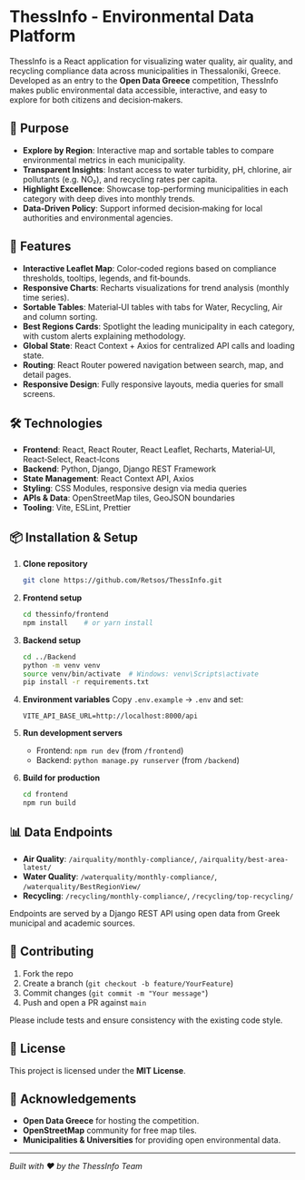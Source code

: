 # ThessInfo - Environmental Data Platform

ThessInfo is a React application for visualizing water quality, air quality, and recycling compliance data across municipalities in Thessaloniki, Greece. Developed as an entry to the **Open Data Greece** competition, ThessInfo makes public environmental data accessible, interactive, and easy to explore for both citizens and decision‑makers.

## 📌 Purpose

* **Explore by Region**: Interactive map and sortable tables to compare environmental metrics in each municipality.
* **Transparent Insights**: Instant access to water turbidity, pH, chlorine, air pollutants (e.g. NO₂), and recycling rates per capita.
* **Highlight Excellence**: Showcase top-performing municipalities in each category with deep dives into monthly trends.
* **Data‑Driven Policy**: Support informed decision‑making for local authorities and environmental agencies.

## 🚀 Features

* **Interactive Leaflet Map**: Color‑coded regions based on compliance thresholds, tooltips, legends, and fit‑bounds.
* **Responsive Charts**: Recharts visualizations for trend analysis (monthly time series).
* **Sortable Tables**: Material‑UI tables with tabs for Water, Recycling, Air and column sorting.
* **Best Regions Cards**: Spotlight the leading municipality in each category, with custom alerts explaining methodology.
* **Global State**: React Context + Axios for centralized API calls and loading state.
* **Routing**: React Router powered navigation between search, map, and detail pages.
* **Responsive Design**: Fully responsive layouts, media queries for small screens.

## 🛠️ Technologies

* **Frontend**: React, React Router, React Leaflet, Recharts, Material‑UI, React‑Select, React‑Icons
* **Backend**: Python, Django, Django REST Framework
* **State Management**: React Context API, Axios
* **Styling**: CSS Modules, responsive design via media queries
* **APIs & Data**: OpenStreetMap tiles, GeoJSON boundaries
* **Tooling**: Vite, ESLint, Prettier

## 📦 Installation & Setup

1. **Clone repository**

   ```bash
   git clone https://github.com/Retsos/ThessInfo.git
   ```

2. **Frontend setup**

   ```bash
   cd thessinfo/frontend
   npm install    # or yarn install
   ```

3. **Backend setup**

   ```bash
   cd ../Backend
   python -m venv venv
   source venv/bin/activate  # Windows: venv\Scripts\activate
   pip install -r requirements.txt
   ```

4. **Environment variables**
   Copy `.env.example` → `.env` and set:

   ```dotenv
   VITE_API_BASE_URL=http://localhost:8000/api
   ```

5. **Run development servers**

   * Frontend: `npm run dev` (from `/frontend`)
   * Backend: `python manage.py runserver` (from `/backend`)

6. **Build for production**

   ```bash
   cd frontend
   npm run build
   ```

## 📊 Data Endpoints

* **Air Quality**:  `/airquality/monthly-compliance/`, `/airquality/best-area-latest/`
* **Water Quality**: `/waterquality/monthly-compliance/`, `/waterquality/BestRegionView/`
* **Recycling**: `/recycling/monthly-compliance/`, `/recycling/top-recycling/`

Endpoints are served by a Django REST API using open data from Greek municipal and academic sources.

## 🤝 Contributing

1. Fork the repo
2. Create a branch (`git checkout -b feature/YourFeature`)
3. Commit changes (`git commit -m "Your message"`)
4. Push and open a PR against `main`

Please include tests and ensure consistency with the existing code style.

## 📄 License

This project is licensed under the **MIT License**. 

## 🙏 Acknowledgements

* **Open Data Greece** for hosting the competition.
* **OpenStreetMap** community for free map tiles.
* **Municipalities & Universities** for providing open environmental data.

---

*Built with ❤️ by the ThessInfo Team*
